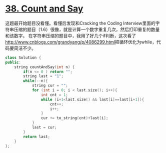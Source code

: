 # [38. Count and Say](https://leetcode.com/problems/count-and-say/description/)

这题最开始题目没看懂。看懂后发现和Cracking the Coding Interview里面的字符串压缩的题目（1.6）很像，就是计算一个数字重复几次，然后打印重复的数量和该数字。
在字符串压缩的题目中，我用了好几个if判断，这次看了<http://www.cnblogs.com/grandyang/p/4086299.html>把循环优化为while，代码要简洁不少。

```cpp
class Solution {
public:
    string countAndSay(int n) {
        if(n <= 0 ) return "";
        string last = "1";
        while(--n){
            string cur = "";
            for (int i = 0; i < last.size(); i++){
                int cnt = 1;
                while (i+1<last.size() && last[i]==last[i+1]){
                    cnt++;
                    i++;
                }
                cur += to_string(cnt)+last[i];
            }
            last = cur;
        }
        return last;
    }
};
```